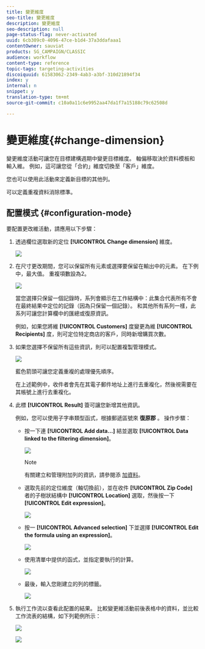 ```yaml
---
title: 變更維度
seo-title: 變更維度
description: 變更維度
seo-description: null
page-status-flag: never-activated
uuid: 6cb309c0-4096-47ce-b1d4-37a3ddafaaa1
contentOwner: sauviat
products: SG_CAMPAIGN/CLASSIC
audience: workflow
content-type: reference
topic-tags: targeting-activities
discoiquuid: 61583062-2349-4ab3-a3bf-310d21894f34
index: y
internal: n
snippet: y
translation-type: tm+mt
source-git-commit: c10a0a11c6e9952aa47da1f7a15188c79c62508d

---
```



# 變更維度{#change-dimension}

變更維度活動可讓您在目標建構週期中變更目標維度。 軸偏移取決於資料模板和輸入維。 例如，這可讓您從「合約」維度切換至「客戶」維度。

您也可以使用此活動來定義新目標的其他列。

可以定義重複資料消除標準。

## 配置模式 {#configuration-mode}

要配置更改維活動，請應用以下步驟：

1. 透過欄位選取新的定位 **[!UICONTROL Change dimension]** 維度。

   ![](assets/s_user_change_dimension_param1.png)

1. 在尺寸更改期間，您可以保留所有元素或選擇要保留在輸出中的元素。 在下例中，最大值。 重複項數設為2。

   ![](assets/s_user_change_dimension_limit.png)

   當您選擇只保留一個記錄時，系列會顯示在工作結構中：此集合代表所有不會在最終結果中定位的記錄（因為只保留一個記錄）。 和其他所有系列一樣，此系列可讓您計算欄中的匯總或復原資訊。

   例如，如果您將維 **[!UICONTROL Customers]** 度變更為維 **[!UICONTROL Recipients]** 度，則可定位特定商店的客戶，同時新增購買次數。

1. 如果您選擇不保留所有這些資訊，則可以配置複製管理模式。

   ![](assets/s_user_change_dimension_param2.png)

   藍色箭頭可讓您定義重複的處理優先順序。

   在上述範例中，收件者會先在其電子郵件地址上進行去重複化，然後視需要在其帳號上進行去重複化。

1. 此標 **[!UICONTROL Result]** 簽可讓您新增其他資訊。

   例如，您可以使用子字串類型函式，根據郵遞區號來 **復原郡** 。 操作步驟：

   * 按一下連 **[!UICONTROL Add data...]** 結並選取 **[!UICONTROL Data linked to the filtering dimension]**。

      ![](assets/wf_change-dimension_sample_01.png)

      >[!NOTE]
      >
      >有關建立和管理附加列的資訊，請參閱添 [加資料](../../workflow/using/query.md#adding-data)。

   * 選取先前的定位維度（軸切換前），並在收件 **[!UICONTROL Zip Code]** 者的子樹狀結構中 **[!UICONTROL Location]** 選取，然後按一下 **[!UICONTROL Edit expression]**。

      ![](assets/wf_change-dimension_sample_02.png)

   * 按一 **[!UICONTROL Advanced selection]** 下並選擇 **[!UICONTROL Edit the formula using an expression]**。

      ![](assets/wf_change-dimension_sample_03.png)

   * 使用清單中提供的函式，並指定要執行的計算。

      ![](assets/wf_change-dimension_sample_04.png)

   * 最後，輸入您剛建立的列的標籤。

      ![](assets/wf_change-dimension_sample_05.png)

1. 執行工作流以查看此配置的結果。 比較變更維活動前後表格中的資料，並比較工作流表的結構，如下列範例所示：

   ![](assets/wf_change-dimension_sample_06.png)

   ![](assets/wf_change-dimension_sample_07.png)


